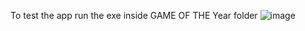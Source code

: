 To test the app run the exe inside GAME OF THE Year folder
![image](https://github.com/user-attachments/assets/cb2c0c55-8b0d-4bb8-b629-7e0cc8a719de)
